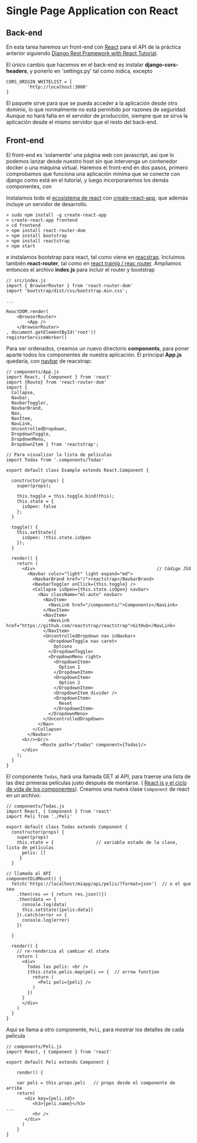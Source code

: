 # Single Page Application con React

## Back-end

En esta tarea haremos un front-end con [React](https://reactjs.org/) para el API de la práctica anterior siguiendo [Django Rest Framework with React Tutorial](https://wsvincent.com/django-rest-framework-react-tutorial/).

El único cambio que hacemos en el back-end es instalar **django-cors-headers**, y ponerlo en 'settings.py' tal como indica, excepto

    CORS_ORIGIN_WHITELIST = [
    		'http://localhost:3000'
    ]

El paquete sirve para que se pueda acceder a la aplicación desde otro dominio, lo que normalmente no está permitido por razones de seguridad. Aunque no hará falta en el servidor de producción, siempre que se sirva la aplicación desde el mismo servidor que el resto del back-end.

## Front-end

El front-end es 'solamente' una página web con javascript, así que lo podemos lanzar desde nuestro host sin que intervenga un contenedor docker o una máquina virtual. Haremos el front-end en dos pasos, primero comprobamos que funciona una aplicación mínima que se conecte con django como está en el tutorial, y luego incorporaremos los demás componentes, con

Instalamos todo el [ecosistema de react](https://www.toptal.com/react/navigating-the-react-ecosystem) con [create-react-app](https://www.npmjs.com/package/create-react-app), que además incluye un servidor de desarrollo.

    > sudo npm install -g create-react-app
    > create-react-app frontend
    > cd frontend
    > npm install react-router-dom
    > npm install bootstrap
    > npm install reactstrap
    > npm start

e instalamos bootstrap para react, tal como viene en [reacstrap](https://reactstrap.github.io/). Incluimos también **react-router**, tal como en [react trainig / reac router](https://reacttraining.com/react-router/core/guides/philosophy). Ampliamos entonces el archivo **index.js** para incluir el router y bootstrap

    // src/index.js
    import { BrowserRouter } from 'react-router-dom'
    import 'bootstrap/dist/css/bootstrap.min.css';

    ...

    ReactDOM.render(
    	<BrowserRouter>
    		<App />
    	</BrowserRouter>
    , document.getElementById('root'))
    registerServiceWorker()

Para ser ordenados, creamos un nuevo directorio **components**, para poner aparte todos los componentes de nuestra aplicación. El principal **App.js** quedaría, con [navbar](https://reactstrap.github.io/components/navbar/) de reacstrap:

    // components/App.js
    import React, { Component } from 'react'
    import {Route} from 'react-router-dom'
    import {
      Collapse,
      Navbar,
      NavbarToggler,
      NavbarBrand,
      Nav,
      NavItem,
      NavLink,
      UncontrolledDropdown,
      DropdownToggle,
      DropdownMenu,
      DropdownItem } from 'reactstrap';

    // Para visualizar la lista de películas
    import Todas from '.components/Todas'

    export default class Example extends React.Component {

      constructor(props) {
        super(props);

        this.toggle = this.toggle.bind(this);
        this.state = {
          isOpen: false
        };
      }

      toggle() {
        this.setState({
          isOpen: !this.state.isOpen
        });
      }

      render() {
        return (
          <div>                                              // Código JSX
            <Navbar color="light" light expand="md">
              <NavbarBrand href="/">reactstrap</NavbarBrand>
              <NavbarToggler onClick={this.toggle} />
              <Collapse isOpen={this.state.isOpen} navbar>
                <Nav className="ml-auto" navbar>
                  <NavItem>
                    <NavLink href="/components/">Components</NavLink>
                  </NavItem>
                  <NavItem>
                    <NavLink href="https://github.com/reactstrap/reactstrap">GitHub</NavLink>
                  </NavItem>
                  <UncontrolledDropdown nav inNavbar>
                    <DropdownToggle nav caret>
                      Options
                    </DropdownToggle>
                    <DropdownMenu right>
                      <DropdownItem>
                        Option 1
                      </DropdownItem>
                      <DropdownItem>
                        Option 2
                      </DropdownItem>
                      <DropdownItem divider />
                      <DropdownItem>
                        Reset
                      </DropdownItem>
                    </DropdownMenu>
                  </UncontrolledDropdown>
                </Nav>
              </Collapse>
            </Navbar>
          <br/><br/>
    			 <Route path="/todas" component={Todas}/>
          </div>
        );
      }
    }

El componente `Todas`, hará una llamada GET al API, para traerse una lista de las diez primeras películas justo después de montarse. ( [React js y el ciclo de vida de los componentes](https://medium.com/@pedroparra/react-js-y-el-ciclo-de-vida-de-los-componentes-5d083e5089c6)). Creamos una nueva clase `Component` de react en un archivo:

    // components/Todas.js
    import React, { Component } from 'react'
    import Peli from './Peli'

    export default class Todas extends Component {
      constructor(props) {
        super(props)
        this.state = {                // variable estado de la clase, lista de películas
          pelis: []
         }
      }

    // llamada al API
    componentDidMount() {
      fetch('https://localhost/miapp/api/pelis/?format=json')  // o el que sea
        .then(res => { return res.json()})
        .then(data => {
          console.log(data)
          this.setState({pelis:data})
        }).catch(error => {
          console.log(error)
        })

      }

      render() {
        // re-renderiza al cambiar el state
        return (
          <div>
            Todas las pelis: <br />
            {this.state.pelis.map(peli => {  // arrow function
              return (
                <Peli peli={peli} />
              )
            })
          }
          </div>
        )
      }
    }

Aqui se llama a otro componente, `Peli`, para mostrar los detalles de cada pelicula

    // components/Peli.js
    import React, { Component } from 'react'

    export default Peli extends Component {

    	render() {

    	var peli = this.props.peli   // props desde el componente de arriba
    	return(
    	   <div key={peli.id}>
    	      <h3>{peli.name}</h3>
    ...
    	      <hr />
    	   </div>
    	  )
    	}
    }
